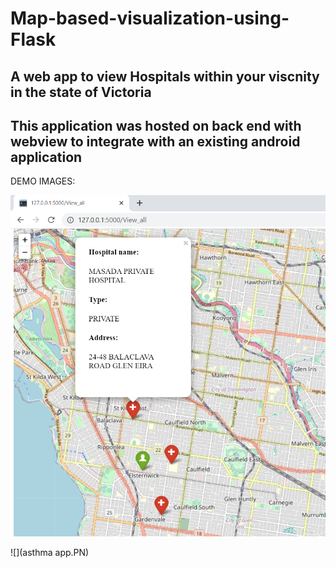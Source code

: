 # Map-based-visualization-using-Flask 
## A web app to view Hospitals within your viscnity in the state of Victoria

## This application was hosted on back end with webview to integrate with an existing android application 

DEMO IMAGES:  

![](2.PNG)


![](asthma app.PN)



